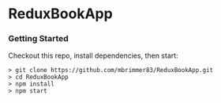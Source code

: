 # ReduxBookApp

### Getting Started
Checkout this repo, install dependencies, then start:

```
> git clone https://github.com/mbrimmer83/ReduxBookApp.git
> cd ReduxBookApp
> npm install
> npm start
```
